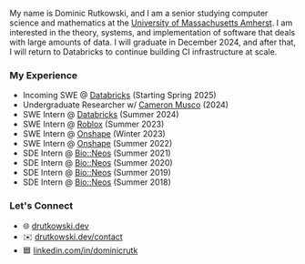 My name is Dominic Rutkowski, and I am a senior studying computer science and mathematics at the [University of Massachusetts Amherst](https://www.umass.edu/). I am interested in the theory, systems, and implementation of software that deals with large amounts of data. I will graduate in December 2024, and after that, I will return to Databricks to continue building CI infrastructure at scale.

### My Experience

- Incoming SWE @ [Databricks](https://www.databricks.com/) (Starting Spring 2025)
- Undergraduate Researcher w/ [Cameron Musco](https://people.cs.umass.edu/~cmusco/) (2024)
- SWE Intern @ [Databricks](https://www.databricks.com/) (Summer 2024)
- SWE Intern @ [Roblox](https://www.roblox.com/) (Summer 2023)
- SWE Intern @ [Onshape](https://www.onshape.com/) (Winter 2023)
- SWE Intern @ [Onshape](https://www.onshape.com/) (Summer 2022)
- SDE Intern @ [Bio::Neos](https://bioneos.com/) (Summer 2021)
- SDE Intern @ [Bio::Neos](https://bioneos.com/) (Summer 2020)
- SDE Intern @ [Bio::Neos](https://bioneos.com/) (Summer 2019)
- SDE Intern @ [Bio::Neos](https://bioneos.com/) (Summer 2018)

### Let's Connect

- 🌐 [drutkowski.dev](https://drutkowski.dev)
- ✉️ [drutkowski.dev/contact](https://drutkowski.dev/contact)
- 🟦 [linkedin.com/in/dominicrutk](https://linkedin.com/in/dominicrutk)
